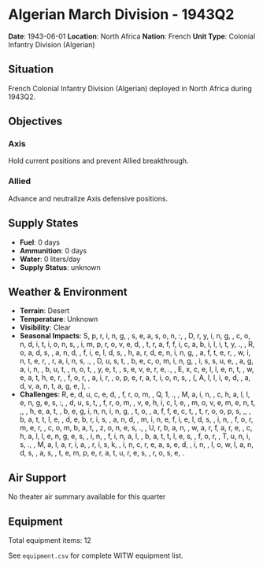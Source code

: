 # Algerian March Division - 1943Q2

**Date**: 1943-06-01
**Location**: North Africa
**Nation**: French
**Unit Type**: Colonial Infantry Division (Algerian)

## Situation

French Colonial Infantry Division (Algerian) deployed in North Africa during 1943Q2.

## Objectives

### Axis
Hold current positions and prevent Allied breakthrough.

### Allied
Advance and neutralize Axis defensive positions.

## Supply States

- **Fuel**: 0 days
- **Ammunition**: 0 days
- **Water**: 0 liters/day
- **Supply Status**: unknown

## Weather & Environment

- **Terrain**: Desert
- **Temperature**: Unknown
- **Visibility**: Clear
- **Seasonal Impacts**: S, p, r, i, n, g,  , s, e, a, s, o, n, :,  , D, r, y, i, n, g,  , c, o, n, d, i, t, i, o, n, s,  , i, m, p, r, o, v, e, d,  , t, r, a, f, f, i, c, a, b, i, l, i, t, y, .,  , R, o, a, d, s,  , a, n, d,  , f, i, e, l, d, s,  , h, a, r, d, e, n, i, n, g,  , a, f, t, e, r,  , w, i, n, t, e, r,  , r, a, i, n, s, .,  , D, u, s, t,  , b, e, c, o, m, i, n, g,  , i, s, s, u, e,  , a, g, a, i, n,  , b, u, t,  , n, o, t,  , y, e, t,  , s, e, v, e, r, e, .,  , E, x, c, e, l, l, e, n, t,  , w, e, a, t, h, e, r,  , f, o, r,  , a, i, r,  , o, p, e, r, a, t, i, o, n, s,  , (, A, l, l, i, e, d,  , a, d, v, a, n, t, a, g, e, ), .
- **Challenges**: R, e, d, u, c, e, d,  , f, r, o, m,  , Q, 1, .,  , M, a, i, n,  , c, h, a, l, l, e, n, g, e, s, :,  , d, u, s, t,  , f, r, o, m,  , v, e, h, i, c, l, e,  , m, o, v, e, m, e, n, t, ,,  , h, e, a, t,  , b, e, g, i, n, n, i, n, g,  , t, o,  , a, f, f, e, c, t,  , t, r, o, o, p, s, ,,  , b, a, t, t, l, e,  , d, e, b, r, i, s,  , a, n, d,  , m, i, n, e, f, i, e, l, d, s,  , i, n,  , f, o, r, m, e, r,  , c, o, m, b, a, t,  , z, o, n, e, s, .,  , U, r, b, a, n,  , w, a, r, f, a, r, e,  , c, h, a, l, l, e, n, g, e, s,  , i, n,  , f, i, n, a, l,  , b, a, t, t, l, e, s,  , f, o, r,  , T, u, n, i, s, .,  , M, a, l, a, r, i, a,  , r, i, s, k,  , i, n, c, r, e, a, s, e, d,  , i, n,  , l, o, w, l, a, n, d, s,  , a, s,  , t, e, m, p, e, r, a, t, u, r, e, s,  , r, o, s, e, .

## Air Support

No theater air summary available for this quarter

## Equipment

Total equipment items: 12

See `equipment.csv` for complete WITW equipment list.
